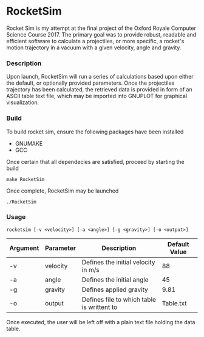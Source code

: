 # RocketSim
Rocket Sim is my attempt at the final project of the Oxford Royale Computer Science Course 2017. The primary goal was to provide robust, readable and efficient software to calculate a projectiles, or more specific, a rocket's motion trajectory in a vacuum with a given velocity, angle and gravity.

### Description
Upon launch, RocketSim will run a series of calculations based upon either the default, or optionally provided parameters. Once the projectiles trajectory has been calculated, the retrieved data is provided in form of an ASCII table text file, which may be imported into GNUPLOT for graphical visualization.

### Build

To build rocket sim, ensure the following packages have been installed

- GNUMAKE
- GCC

 Once certain that all dependecies are satisfied, proceed by starting the build
 ```
 make RocketSim
 ```

 Once complete, RocketSim may be launched
 ```
 ./RocketSim
 ```

### Usage

```
rocketsim [-v <velocity>] [-a <angle>] [-g <gravity>] [-o <output>]
```

|Argument|Parameter  |Description                                |Default Value|
|--------|-----------|-------------------------------------------|-------------|
|-v      |velocity   |Defines the initial velocity in m/s        |88           |
|-a      |angle	     |Defines the initial angle			             |45           |
|-g      |gravity	   |Defines applied gravity				             |9.81         |
|-o      |output	   |Defines file to which table is writtent to |Table.txt    |

Once executed, the user will be left off with a plain text file holding the data table.
